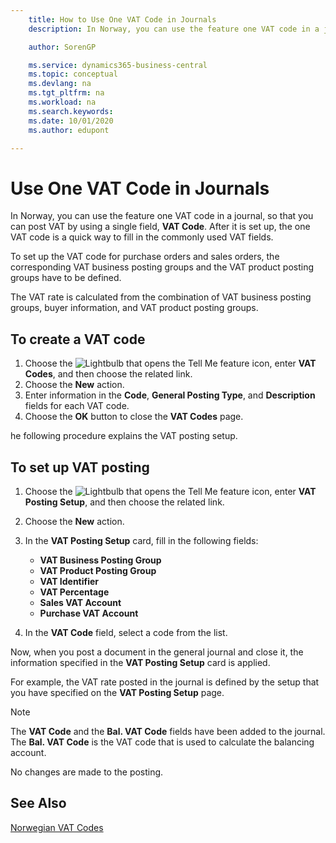 ```yaml
---
    title: How to Use One VAT Code in Journals
    description: In Norway, you can use the feature one VAT code in a journal, so that you can post VAT by using a single field, VAT Code.

    author: SorenGP

    ms.service: dynamics365-business-central
    ms.topic: conceptual
    ms.devlang: na
    ms.tgt_pltfrm: na
    ms.workload: na
    ms.search.keywords:
    ms.date: 10/01/2020
    ms.author: edupont

---
```

# Use One VAT Code in Journals
In Norway, you can use the feature one VAT code in a journal, so that you can post VAT by using a single field, **VAT Code**. After it is set up, the one VAT code is a quick way to fill in the commonly used VAT fields.  

To set up the VAT code for purchase orders and sales orders, the corresponding VAT business posting groups and the VAT product posting groups have to be defined.  

The VAT rate is calculated from the combination of VAT business posting groups, buyer information, and VAT product posting groups.  

## To create a VAT code  

1.  Choose the ![Lightbulb that opens the Tell Me feature](../../media/ui-search/search_small.png "Tell me what you want to do") icon, enter **VAT Codes**, and then choose the related link.  
2.  Choose the **New** action.  
3.  Enter information in the **Code**, **General Posting Type**, and **Description** fields for each VAT code.  
4.  Choose the **OK** button to close the **VAT Codes** page.  

 he following procedure explains the VAT posting setup.  

## To set up VAT posting  

1.  Choose the ![Lightbulb that opens the Tell Me feature](../../media/ui-search/search_small.png "Tell me what you want to do") icon, enter **VAT Posting Setup**, and then choose the related link.  
2.  Choose the **New** action.  
3.  In the **VAT Posting Setup** card, fill in the following fields:  

    - **VAT Business Posting Group**  
    - **VAT Product Posting Group**  
    - **VAT Identifier**  
    - **VAT Percentage**  
    - **Sales VAT Account**  
    - **Purchase VAT Account**  

4.  In the **VAT Code** field, select a code from the list.  

Now, when you post a document in the general journal and close it, the information specified in the **VAT Posting Setup** card is applied.  

For example, the VAT rate posted in the journal is defined by the setup that you have specified on the **VAT Posting Setup** page.  

> [!NOTE]  
>  The **VAT Code** and the **Bal. VAT Code**  fields have been added to the journal. The **Bal. VAT Code** is the VAT code that is used to calculate the balancing account.  
>   
>  No changes are made to the posting.  

## See Also  
 [Norwegian VAT Codes](norwegian-vat-codes.md)
